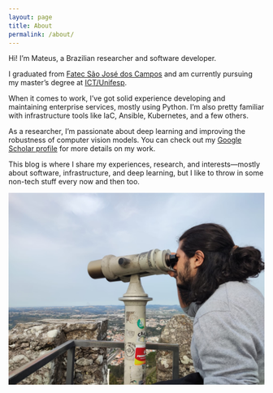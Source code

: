 ```yaml
---
layout: page
title: About
permalink: /about/
---
```


Hi! I’m Mateus, a Brazilian researcher and software developer.

I graduated from [Fatec São José dos Campos](http://sjc.fatec.sp.gov.br/) and am currently pursuing my master’s degree at [ICT/Unifesp](https://www.unifesp.br/campus/sjc/).

When it comes to work, I’ve got solid experience developing and maintaining enterprise services, mostly using Python. I’m also pretty familiar with infrastructure tools like IaC, Ansible, Kubernetes, and a few others.

As a researcher, I’m passionate about deep learning and improving the robustness of computer vision models. You can check out my [Google Scholar profile](https://scholar.google.com/citations?hl=en&user=0MMI9vsAAAAJ&view_op=list_works&gmla=AL3_zijqKTklgdByeT1skYqqpvXwFJJzW2cKGn5CMCZ4U03pgsdpgGRc0Fvoj3DNggaGPxqJy1W_kYB1tftrmo-9) for more details on my work.

This blog is where I share my experiences, research, and interests—mostly about software, infrastructure, and deep learning, but I like to throw in some non-tech stuff every now and then too.

![Looking around!](/images/about/me.jpg)

